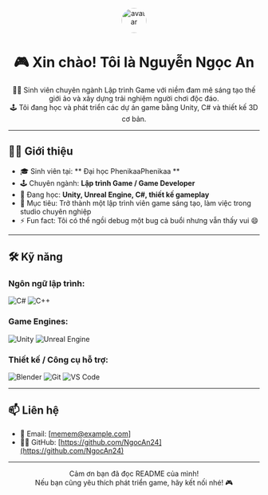 <p align="center">
  <img src="https://inkythuatso.com/uploads/thumbnails/800/2023/03/1-anh-trang-den-meo-den-heinz-inkythuatso-02-16-04-57.jpg" width="50" style="border-radius: 50%" alt="avatar"/>
</p>


<h1 align="center">🎮 Xin chào! Tôi là Nguyễn Ngọc An</h1>

<p align="center">
  👨‍🎓 Sinh viên chuyên ngành Lập trình Game với niềm đam mê sáng tạo thế giới ảo và xây dựng trải nghiệm người chơi độc đáo.<br>
  🕹️ Tôi đang học và phát triển các dự án game bằng Unity, C# và thiết kế 3D cơ bản.
</p>

---

## 🧑‍💻 Giới thiệu

- 🎓 Sinh viên tại: ** Đại học PhenikaaPhenikaa **
- 🕹️ Chuyên ngành: **Lập trình Game / Game Developer**
- 🌱 Đang học: **Unity, Unreal Engine, C#, thiết kế gameplay**
- 🎯 Mục tiêu: Trở thành một lập trình viên game sáng tạo, làm việc trong studio chuyên nghiệp
- ⚡ Fun fact: Tôi có thể ngồi debug một bug cả buổi nhưng vẫn thấy vui 😄

---

## 🛠️ Kỹ năng

### Ngôn ngữ lập trình:
![C#](https://img.shields.io/badge/-C%23-239120?style=flat-square&logo=c-sharp&logoColor=white)
![C++](https://img.shields.io/badge/-C++-00599C?style=flat-square&logo=c%2B%2B&logoColor=white)

### Game Engines:
![Unity](https://img.shields.io/badge/-Unity-000000?style=flat-square&logo=unity&logoColor=white)
![Unreal Engine](https://img.shields.io/badge/-Unreal%20Engine-313131?style=flat-square&logo=unrealengine&logoColor=white)

### Thiết kế / Công cụ hỗ trợ:
![Blender](https://img.shields.io/badge/-Blender-F5792A?style=flat-square&logo=blender&logoColor=white)
![Git](https://img.shields.io/badge/-Git-F05032?style=flat-square&logo=git&logoColor=white)
![VS Code](https://img.shields.io/badge/-VS%20Code-007ACC?style=flat-square&logo=visual-studio-code&logoColor=white)

---

## 📫 Liên hệ

- 📧 Email: [memem@example.com]
- 🧑‍💻 GitHub: [https://github.com/NgocAn24](https://github.com/NgocAn24)
<!-- - 🌐 Portfolio / CV (nếu có): [link website hoặc Google Drive] -->

---

<p align="center">
  Cảm ơn bạn đã đọc README của mình!<br>
  Nếu bạn cũng yêu thích phát triển game, hãy kết nối nhé! 🎮
</p>

